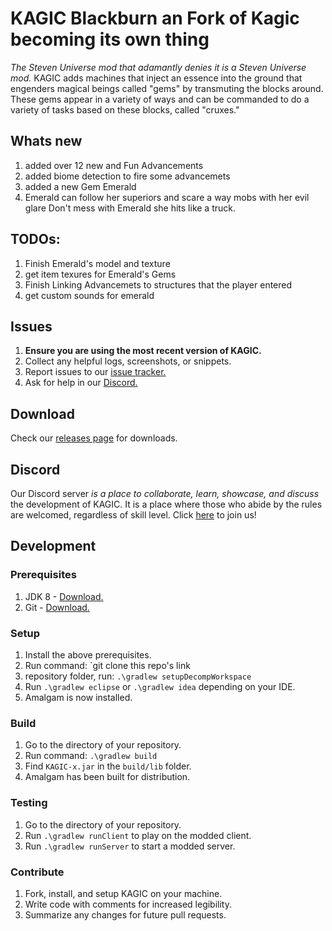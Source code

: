 # KAGIC Blackburn an Fork of Kagic becoming its own thing
*The Steven Universe mod that adamantly denies it is a Steven Universe mod.* KAGIC adds machines that inject an essence into the ground that engenders magical beings called "gems" by transmuting the blocks around. These gems appear in a variety of ways and can be commanded to do a variety of tasks based on these blocks, called "cruxes."
## Whats new
1. added over 12 new and Fun Advancements
2. added biome detection to fire some advancemets
3. added a new Gem Emerald 
4. Emerald can follow her superiors and scare a way mobs with her evil glare Don't mess with Emerald she hits like a truck.


## TODOs:
1. Finish Emerald's model and texture
2. get item texures for Emerald's Gems
3. Finish Linking Advancemets to structures that the player entered 
4. get custom sounds for emerald 




## Issues
1. **Ensure you are using the most recent version of KAGIC.**
2. Collect any helpful logs, screenshots, or snippets.
3. Report issues to our [issue tracker.](https://github.com/kagic/KAGIC/issues)
4. Ask for help in our [Discord.](https://discord.gg/MwEuu9x)

## Download
Check our [releases page](https://github.com/kagic/KAGIC/releases) for downloads.

## Discord
Our Discord server _is a place to collaborate, learn, showcase, and discuss_ the development of KAGIC. It is a place where those who abide by the rules are welcomed, regardless of skill level.
Click [here](https://discord.gg/MwEuu9x) to join us!

## Development
### Prerequisites
1. JDK 8 - [Download.](https://www.oracle.com/technetwork/java/javase/downloads/jdk8-downloads-2133151.html)
2. Git - [Download.](https://git-scm.com/downloads)

### Setup
1. Install the above prerequisites.
2. Run command: `git clone this repo's link
3.  repository folder, run: `.\gradlew setupDecompWorkspace`
4. Run `.\gradlew eclipse` or `.\gradlew idea` depending on your IDE.
5. Amalgam is now installed.

### Build
1. Go to the directory of your repository.
2. Run command: `.\gradlew build`
3. Find `KAGIC-x.jar` in the `build/lib` folder.
4. Amalgam has been built for distribution.

### Testing
1. Go to the directory of your repository.
2. Run `.\gradlew runClient` to play on the modded client.
3. Run `.\gradlew runServer` to start a modded server.

### Contribute
1. Fork, install, and setup KAGIC on your machine.
2. Write code with comments for increased legibility.
3. Summarize any changes for future pull requests.

